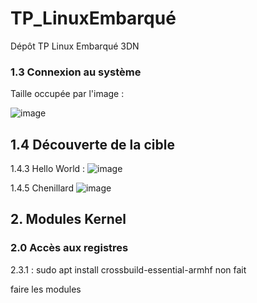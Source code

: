 # TP_LinuxEmbarqué
Dépôt TP Linux Embarqué 3DN

### 1.3 Connexion au système
Taille occupée par l'image : 

![image](https://github.com/user-attachments/assets/f584fc46-c557-4bed-b30e-b67dec9b8056)


## 1.4 Découverte de la cible
1.4.3 Hello World :
![image](https://github.com/user-attachments/assets/c88b0bd0-28c7-4806-a167-2eebaf4a623c)


1.4.5 Chenillard
![image](https://github.com/user-attachments/assets/d4df5525-43b6-4a37-8947-cd27976f6200)

## 2. Modules Kernel

### 2.0  Accès aux registres

2.3.1 : sudo apt install crossbuild-essential-armhf non fait

faire les modules
